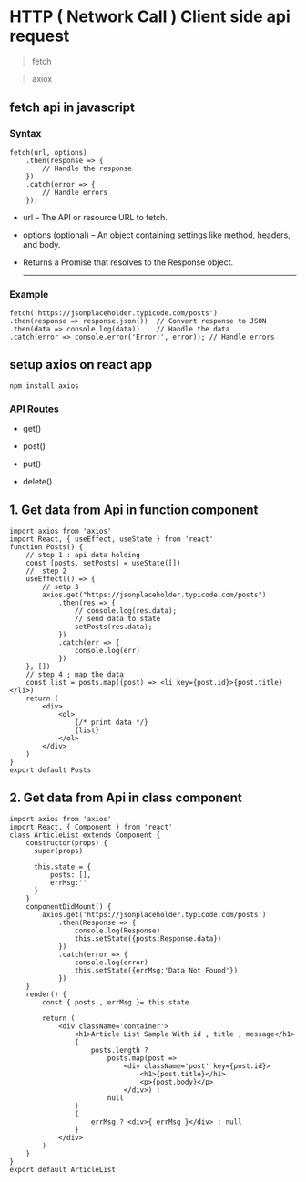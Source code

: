 # HTTP ( Network Call ) Client side api request

> fetch

> axiox


## fetch api in javascript 

### Syntax 

```
fetch(url, options)
    .then(response => {
        // Handle the response
    })
    .catch(error => {
        // Handle errors
    });
```

- url – The API or resource URL to fetch.

- options (optional) – An object containing settings like method, headers, and body.

- Returns a Promise that resolves to the Response object.

  <hr>


### Example 

```
fetch('https://jsonplaceholder.typicode.com/posts')
.then(response => response.json())  // Convert response to JSON
.then(data => console.log(data))    // Handle the data
.catch(error => console.error('Error:', error)); // Handle errors
```

## setup axios on react app

```
npm install axios
```

### API Routes

- get()

- post()

- put()

- delete()

## 1. Get data from Api in function component 

```
import axios from 'axios'
import React, { useEffect, useState } from 'react'
function Posts() {
    // step 1 : api data holding
    const [posts, setPosts] = useState([])
    //  step 2
    useEffect(() => {
        // setp 3 
        axios.get("https://jsonplaceholder.typicode.com/posts")
            .then(res => {
                // console.log(res.data);
                // send data to state
                setPosts(res.data);
            })
            .catch(err => {
                console.log(err)
            })
    }, [])
    // step 4 ; map the data 
    const list = posts.map((post) => <li key={post.id}>{post.title}</li>)
    return (
        <div>
            <ol>
                {/* print data */}
                {list}
            </ol>
        </div>
    )
}
export default Posts
```
## 2. Get data from Api in class component 

```
import axios from 'axios'
import React, { Component } from 'react'
class ArticleList extends Component {
    constructor(props) {
      super(props)
    
      this.state = {
          posts: [],
          errMsg:''
      }
    }
    componentDidMount() {
        axios.get('https://jsonplaceholder.typicode.com/posts')
            .then(Response => {
                console.log(Response)
                this.setState({posts:Response.data})
            })
            .catch(error => {
                console.log(error)
                this.setState({errMsg:'Data Not Found'})
            })
    }
    render() {
        const { posts , errMsg }= this.state

        return (
            <div className='container'>
                <h1>Article List Sample With id , title , message</h1>
                {
                    posts.length ?
                        posts.map(post =>
                            <div className='post' key={post.id}>
                                <h1>{post.title}</h1>
                                <p>{post.body}</p>
                            </div>) :
                        null
                }
                {
                    errMsg ? <div>{ errMsg }</div> : null
                }
            </div>
        )
    }
}
export default ArticleList
```

